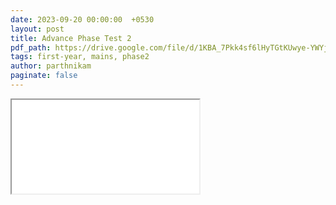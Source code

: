 ```yaml
---
date: 2023-09-20 00:00:00  +0530
layout: post
title: Advance Phase Test 2
pdf_path: https://drive.google.com/file/d/1KBA_7Pkk4sf6lHyTGtKUwye-YWYjN1oM/preview?usp=drive_link
tags: first-year, mains, phase2
author: parthnikam
paginate: false
---
```


<iframe class="embed-pdf" src="{{ page.pdf_path }}#toolbar=0" seamless="seamless" scrolling="no" style="overflow:hidden"></iframe>
